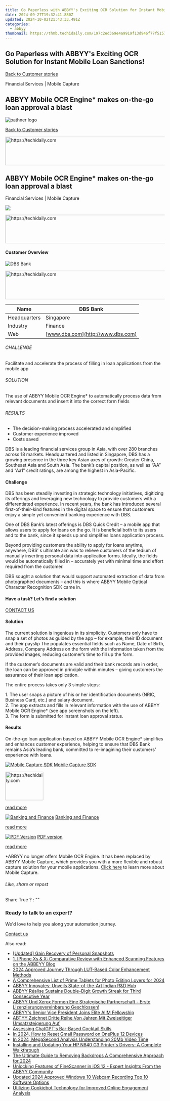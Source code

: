```yaml
---
title: Go Paperless with ABBYY's Exciting OCR Solution for Instant Mobile Loan Sanctions!
date: 2024-09-27T19:32:41.880Z
updated: 2024-10-02T21:43:33.491Z
categories:
  - abbyy
thumbnail: https://thmb.techidaily.com/197c2ed369e4a9919f13d946f77f5157856e3dbfa0838cef669c3e3be16ac8df.jpg
---
```


## Go Paperless with ABBYY's Exciting OCR Solution for Instant Mobile Loan Sanctions!

[Back to Customer stories](https://tools.techidaily.com/abbyy/products/)

Financial Services | Mobile Capture

## ABBYY Mobile OCR Engine\* makes on-the-go loan approval a blast

![pathner logo](https://content.abbyy.com/-/media/project/abbyy/abbyy/logos-white/abbyy.png?h=40&iar=0&w=120)

[Back to Customer stories](https://tools.techidaily.com/abbyy/products/)

<!-- affiliate ads begin -->
<a href="https://appsumo.8odi.net/c/5597632/2044582/7443" target="_top" id="2044582">
  <img src="//a.impactradius-go.com/display-ad/7443-2044582" border="0" alt="https://techidaily.com" width="728" height="90"/>
</a>
<img height="0" width="0" src="https://appsumo.8odi.net/i/5597632/2044582/7443" style="position:absolute;visibility:hidden;" border="0" />
<!-- affiliate ads end -->

## ABBYY Mobile OCR Engine\* makes on-the-go loan approval a blast

Financial Services | Mobile Capture 

![](https://static1.abbyy.com/abbyycommedia/15028/dbs-pic1.jpg) 

<!-- affiliate ads begin -->
<a href="https://appsumo.8odi.net/c/5597632/2105863/7443" target="_top" id="2105863">
  <img src="//a.impactradius-go.com/display-ad/7443-2105863" border="0" alt="https://techidaily.com" width="728" height="90"/>
</a>
<img height="0" width="0" src="https://appsumo.8odi.net/i/5597632/2105863/7443" style="position:absolute;visibility:hidden;" border="0" />
<!-- affiliate ads end -->

#### Customer Overview

![DBS Bank](https://static2.abbyy.com/abbyycommedia/15033/dbs-logo-small.jpg) 

<!-- affiliate ads begin -->
<a href="https://appsumo.8odi.net/c/5597632/2137378/7443" target="_top" id="2137378">
  <img src="//a.impactradius-go.com/display-ad/7443-2137378" border="0" alt="https://techidaily.com" width="600" height="90"/>
</a>
<img height="0" width="0" src="https://appsumo.8odi.net/i/5597632/2137378/7443" style="position:absolute;visibility:hidden;" border="0" />
<!-- affiliate ads end -->

| Name         | DBS Bank                          |
| ------------ | --------------------------------- |
| Headquarters | Singapore                         |
| Industry     | Finance                           |
| Web          | [www.dbs.com](http://www.dbs.com) |

###### CHALLENGE

Facilitate and accelerate the process of filling in loan applications from the mobile app

###### SOLUTION

The use of ABBYY Mobile OCR Engine\* to automatically process data from relevant documents and insert it into the correct form fields

###### RESULTS

* The decision-making process accelerated and simplified
* Customer experience improved
* Costs saved

DBS is a leading financial services group in Asia, with over 280 branches across 18 markets. Headquartered and listed in Singapore, DBS has a growing presence in the three key Asian axes of growth: Greater China, Southeast Asia and South Asia. The bank’s capital position, as well as “AA” and “Aa1” credit ratings, are among the highest in Asia-Pacific.

#### Challenge

DBS has been steadily investing in strategic technology initiatives, digitizing its offerings and leveraging new technology to provide customers with a differentiated experience. In recent years, the bank has introduced several first-of-their-kind features in the digital space to ensure that customers enjoy a simple yet convenient banking experience with DBS.

One of DBS Bank’s latest offerings is DBS Quick Credit – a mobile app that allows users to apply for loans on the go. It is beneficial both to its users and to the bank, since it speeds up and simplifies loans application process.

Beyond providing customers the ability to apply for loans anytime, anywhere, DBS’ s ultimate aim was to relieve customers of the tedium of manually inserting personal data into application forms. Ideally, the fields would be automatically filled in – accurately yet with minimal time and effort required from the customer.

DBS sought a solution that would support automated extraction of data from photographed documents – and this is where ABBYY Mobile Optical Character Recognition SDK came in.

#### Have a task? Let’s find a solution

[CONTACT US](https://tools.techidaily.com/abbyy/products/) 

#### Solution

The current solution is ingenious in its simplicity. Customers only have to snap a set of photos as guided by the app – for example, their ID document and their payslip The populates essential fields such as Name, Date of Birth, Address, Company Address on the form with the information taken from the provided images, reducing customer’s time to fill up the form.

If the customer’s documents are valid and their bank records are in order, the loan can be approved in principle within minutes – giving customers the assurance of their loan application.

The entire process takes only 3 simple steps:

1\. The user snaps a picture of his or her identification documents (NRIC, Business Card, etc.) and salary document.   
2\. The app extracts and fills in relevant information with the use of ABBYY Mobile OCR Engine\* (see app screenshots on the left).   
3\. The form is submitted for instant loan approval status.

#### Results

On-the-go loan application based on ABBYY Mobile OCR Engine\* simplifies and enhances customer experience, helping to ensure that DBS Bank remains Asia’s leading bank, committed to re-imagining their customers’ experience with loans.

[![Mobile Capture SDK](https://static4.abbyy.com/abbyycommedia/21986/12-mobile-capture-sdk.jpg)](https://tools.techidaily.com/abbyy/products/) [Mobile Capture SDK](https://tools.techidaily.com/abbyy/products/) 

<!-- affiliate ads begin -->
<a href="https://aligracehair.sjv.io/c/5597632/2135363/19272" target="_top" id="2135363">
  <img src="//a.impactradius-go.com/display-ad/19272-2135363" border="0" alt="https://techidaily.com" width="120" height="90"/>
</a>
<img height="0" width="0" src="https://aligracehair.sjv.io/i/5597632/2135363/19272" style="position:absolute;visibility:hidden;" border="0" />
<!-- affiliate ads end -->

[read more](https://tools.techidaily.com/abbyy/products/) 

[![Banking and Finance](https://static4.abbyy.com/abbyycommedia/14358/8-banking-and-finance.jpg)](https://tools.techidaily.com/abbyy/products/) [Banking and Finance](https://tools.techidaily.com/abbyy/products/) 

[read more](https://tools.techidaily.com/abbyy/products/) 

[![PDF Version](https://static2.abbyy.com/abbyycommedia/15029/dbs-pic2.jpg)](https://static4.abbyy.com/abbyycommedia/15027/case-study-dbs-bank-en.pdf "PDF version") [PDF version](https://static4.abbyy.com/abbyycommedia/15027/case-study-dbs-bank-en.pdf "PDF version") 

[read more](https://static4.abbyy.com/abbyycommedia/15027/case-study-dbs-bank-en.pdf "PDF version") 

\*ABBYY no longer offers Mobile OCR Engine. It has been replaced by ABBYY Mobile Capture, which provides you with a more flexible and robust capture solution for your mobile applications. [Click here](https://tools.techidaily.com/abbyy/products/) to learn more about Mobile Capture. 

###### Like, share or repost

Share  True ?  : "" 

### Ready to talk to an expert?

We'd love to help you along your automation journey.

[Contact us](https://tools.techidaily.com/abbyy/products/)

<ins class="adsbygoogle"
     style="display:block"
     data-ad-format="autorelaxed"
     data-ad-client="ca-pub-7571918770474297"
     data-ad-slot="1223367746"></ins>

<ins class="adsbygoogle"
     style="display:block"
     data-ad-client="ca-pub-7571918770474297"
     data-ad-slot="8358498916"
     data-ad-format="auto"
     data-full-width-responsive="true"></ins>

<span class="atpl-alsoreadstyle">Also read:</span>
<div><ul>
<li><a href="https://snapchat-videos.techidaily.com/updated-gain-recovery-of-personal-snapshots/"><u>[Updated] Gain Recovery of Personal Snapshots</u></a></li>
<li><a href="https://solve-marvelous.techidaily.com/1-iphone-xs-and-x-comparative-review-with-enhanced-scanning-features-on-the-abbeyy-blog/"><u>1. IPhone Xs & X: Comparative Review with Enhanced Scanning Features on the ABBEYY Blog</u></a></li>
<li><a href="https://extra-skills.techidaily.com/2024-approved-journey-through-lut-based-color-enhancement-methods/"><u>2024 Approved Journey Through LUT-Based Color Enhancement Methods</u></a></li>
<li><a href="https://extra-information.techidaily.com/a-comprehensive-list-of-prime-tablets-for-photo-editing-lovers-for-2024/"><u>A Comprehensive List of Prime Tablets for Photo Editing Lovers for 2024</u></a></li>
<li><a href="https://solve-marvelous.techidaily.com/abbyy-innovates-unveils-state-of-the-art-indian-randd-hub/"><u>ABBYY Innovates: Unveils State-of-the-Art Indian R&D Hub</u></a></li>
<li><a href="https://solve-marvelous.techidaily.com/abbyy-realise-sustains-double-digit-growth-streak-for-third-consecutive-year/"><u>ABBYY Réalise Sustains Double-Digit Growth Streak for Third Consecutive Year</u></a></li>
<li><a href="https://solve-marvelous.techidaily.com/abbyy-und-xerox-formen-eine-strategische-partnerschaft-erste-lizenzierungsvereinbarung-geschlossen/"><u>ABBYY Und Xerox Formen Eine Strategische Partnerschaft - Erste Lizenzierungsvereinbarung Geschlossen!</u></a></li>
<li><a href="https://solve-marvelous.techidaily.com/abbyys-senior-vice-president-joins-elite-aiim-fellowship/"><u>ABBYY's Senior Vice President Joins Elite AIIM Fellowship</u></a></li>
<li><a href="https://solve-marvelous.techidaily.com/abtyy-zeichnet-dritte-reihe-von-jahren-mit-zweiseitiger-umsatzsteigerung-auf/"><u>ABTYY Zeichnet Dritte Reihe Von Jahren Mit Zweiseitiger Umsatzsteigerung Auf</u></a></li>
<li><a href="https://tech-savvy.techidaily.com/assessing-chatgpts-bar-based-cocktail-skills/"><u>Assessing ChatGPT's Bar-Based Cocktail Skills</u></a></li>
<li><a href="https://easy-unlock-android.techidaily.com/in-2024-how-to-reset-gmail-password-on-oneplus-12-devices-by-drfone-android/"><u>In 2024, How to Reset Gmail Password on OnePlus 12 Devices</u></a></li>
<li><a href="https://extra-skills.techidaily.com/in-2024-megasecond-analysis-understanding-20mb-video-time/"><u>In 2024, MegaSecond Analysis Understanding 20Mb Video Time</u></a></li>
<li><a href="https://hardware-help.techidaily.com/installing-and-updating-your-hp-n840-g3-printers-drivers-a-complete-walkthrough/"><u>Installing and Updating Your HP N840 G3 Printer's Drivers: A Complete Walkthrough</u></a></li>
<li><a href="https://fox-blue.techidaily.com/the-ultimate-guide-to-removing-backdrops-a-comprehensive-approach-for-2024/"><u>The Ultimate Guide to Removing Backdrops A Comprehensive Approach for 2024</u></a></li>
<li><a href="https://solve-marvelous.techidaily.com/unlocking-features-of-finescanner-in-ios-12-expert-insights-from-the-abbyy-community/"><u>Unlocking Features of FineScanner in iOS 12 - Expert Insights From the ABBYY Community</u></a></li>
<li><a href="https://smart-video-creator.techidaily.com/updated-2024-approved-windows-10-webcam-recording-top-10-software-options/"><u>Updated 2024 Approved Windows 10 Webcam Recording Top 10 Software Options</u></a></li>
<li><a href="https://solve-marvelous.techidaily.com/utilizing-cookiebot-technology-for-improved-online-engagement-analysis/"><u>Utilizing Cookiebot Technology for Improved Online Engagement Analysis</u></a></li>
</ul></div>


